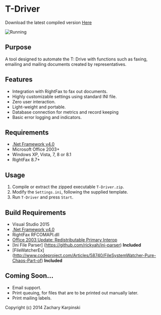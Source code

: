 T-Driver
========

Download the latest compiled version [Here](http://zacharykarpinski.com/projects/tdriver/TDriver_latest.zip)

![Running](http://zacharykarpinski.com/projects/tdriver/img/tdriver_running.png "T-Driver while running.")

## Purpose
A tool designed to automate the T: Drive with functions such as faxing, emailing and mailing documents created by representatives.

## Features
 * Integration with RightFax to fax out documents.
 * Highly customizable settings using standard INI file.
 * Zero user interaction.
 * Light-weight and portable.
 * Database connection for metrics and record keeping
 * Basic error logging and indicators.

## Requirements
 * [.Net Framework v4.0](http://www.microsoft.com/en-us/download/details.aspx?id=17851)
 * Microsoft Office 2003+
 * Windows XP, Vista, 7, 8 or 8.1
 * RightFax 8.7+

## Usage
 1. Compile or extract the zipped executable `T-Driver.zip`.
 2. Modify the `Settings.ini`, following the supplied template.
 3. Run `T-Driver` and press `Start`.

## Build Requirements
* Visual Studio 2015
* [.Net Framework v4.0](http://www.microsoft.com/en-us/download/details.aspx?id=17851)
* RightFax RFCOMAPI.dll
* [Office 2003 Update: Redistributable Primary Interop](http://support.microsoft.com/kb/897646)
* [Ini File Parser] (https://github.com/rickyah/ini-parser) __Included__
* [FileWatcherEx] (http://www.codeproject.com/Articles/58740/FileSystemWatcher-Pure-Chaos-Part-of) __Included__


## Coming Soon...
 * Email support.
 * Print queuing, for files that are to be printed out manually later.
 * Print mailing labels.

Copyright (c) 2014 Zachary Karpinski
